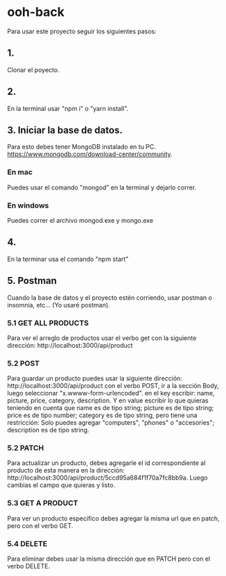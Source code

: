 # ooh-back

Para usar este proyecto seguir los siguientes pasos:

## 1.
Clonar el poyecto.

## 2.
En la terminal usar "npm i" o "yarn install".

## 3. Iniciar la base de datos.
Para esto debes tener MongoDB instalado en tu PC. https://www.mongodb.com/download-center/community.
### En mac
Puedes usar el comando "mongod" en la terminal y dejarlo correr.
### En windows
Puedes correr el archivo mongod.exe y mongo.exe

## 4.
En la terminar usa el comando "npm start"

## 5. Postman
Cuando la base de datos y el proyecto estén corriendo, usar postman o insomnia, etc... (Yo usaré postman).
### 5.1 GET ALL PRODUCTS
Para ver el arreglo de productos usar el verbo get con la siguiente dirección: http://localhost:3000/api/product
### 5.2 POST
Para guardar un producto puedes usar la siguiente dirección: http://localhost:3000/api/product con el verbo POST, ir a la sección Body, luego seleccionar "x.wwww-form-urlencoded".
en el key escribir: name, picture, price, category, description. Y en value escribir lo que quieras teniendo en cuenta que name es de tipo string; picture es de tipo string; price es de tipo number; category es de tipo string, pero tiene una restricción: Solo puedes agregar "computers", "phones" o "accesories"; description es de tipo string.
### 5.2 PATCH
Para actualizar un producto, debes agregarle el id correspondiente al producto de esta manera en la dirección: http://localhost:3000/api/product/5ccd95a684f1f70a7fc8bb9a.
Luego cambias el campo que quieras y listo.
### 5.3 GET A PRODUCT
Para ver un producto específico debes agregar la misma url que en patch, pero con el verbo GET.
### 5.4 DELETE
Para eliminar debes usar la misma dirección que en PATCH pero con el verbo DELETE.
